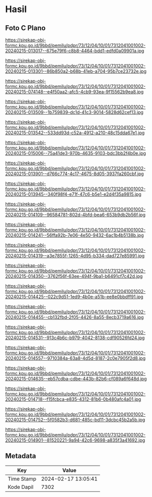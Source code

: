 # Hasil

## Foto C Plano

https://sirekap-obj-formc.kpu.go.id/9bbd/pemilu/pdpr/73/12/04/10/01/7312041001002-20240215-013017--675e79f6-c8b8-4464-bdd1-edfd0a09901a.jpg

https://sirekap-obj-formc.kpu.go.id/9bbd/pemilu/pdpr/73/12/04/10/01/7312041001002-20240215-013301--86b850a2-b68b-41eb-a704-95b7ce23732e.jpg

https://sirekap-obj-formc.kpu.go.id/9bbd/pemilu/pdpr/73/12/04/10/01/7312041001002-20240215-074148--e4f50aa2-afc5-4cb9-93ea-9f15562b9ea8.jpg

https://sirekap-obj-formc.kpu.go.id/9bbd/pemilu/pdpr/73/12/04/10/01/7312041001002-20240215-013509--1b759839-dc1d-41c3-9014-5828d62cef13.jpg

https://sirekap-obj-formc.kpu.go.id/9bbd/pemilu/pdpr/73/12/04/10/01/7312041001002-20240215-013542--533dd93d-c52a-4912-a210-48c15dda67e1.jpg

https://sirekap-obj-formc.kpu.go.id/9bbd/pemilu/pdpr/73/12/04/10/01/7312041001002-20240215-015006--75a41de3-970b-4635-9103-bdc3bb2f4b0e.jpg

https://sirekap-obj-formc.kpu.go.id/9bbd/pemilu/pdpr/73/12/04/10/01/7312041001002-20240215-013901--d766c774-4c17-4675-8d05-3937fa260cbf.jpg

https://sirekap-obj-formc.kpu.go.id/9bbd/pemilu/pdpr/73/12/04/10/01/7312041001002-20240215-013945--340f98f4-e71f-47c6-b5e1-e2d4f35a9815.jpg

https://sirekap-obj-formc.kpu.go.id/9bbd/pemilu/pdpr/73/12/04/10/01/7312041001002-20240215-014109--96584781-802d-4bfd-bea6-653b9db2b56f.jpg

https://sirekap-obj-formc.kpu.go.id/9bbd/pemilu/pdpr/73/12/04/10/01/7312041001002-20240215-014241--56ffa92b-7e06-4e50-9432-6ac1b4b5138b.jpg

https://sirekap-obj-formc.kpu.go.id/9bbd/pemilu/pdpr/73/12/04/10/01/7312041001002-20240215-014319--a3e7855f-1265-4d95-b334-dad727e85991.jpg

https://sirekap-obj-formc.kpu.go.id/9bbd/pemilu/pdpr/73/12/04/10/01/7312041001002-20240215-014350--3762f56f-63ee-494f-9ba1-b6491cf7c42d.jpg

https://sirekap-obj-formc.kpu.go.id/9bbd/pemilu/pdpr/73/12/04/10/01/7312041001002-20240215-014425--022c9d51-1ed9-4b0e-a51b-ee8e0bbdff91.jpg

https://sirekap-obj-formc.kpu.go.id/9bbd/pemilu/pdpr/73/12/04/10/01/7312041001002-20240215-014455--cb132fbd-2f05-4426-8a55-8ecb3719a616.jpg

https://sirekap-obj-formc.kpu.go.id/9bbd/pemilu/pdpr/73/12/04/10/01/7312041001002-20240215-014531--913c4b6c-b979-4042-8138-cdf90526fd24.jpg

https://sirekap-obj-formc.kpu.go.id/9bbd/pemilu/pdpr/73/12/04/10/01/7312041001002-20240215-014557--9710384a-63a8-4d5d-8187-2c0e7905f2d8.jpg

https://sirekap-obj-formc.kpu.go.id/9bbd/pemilu/pdpr/73/12/04/10/01/7312041001002-20240215-014635--eb57cdba-cdbe-443b-82b6-cf089a6f648d.jpg

https://sirekap-obj-formc.kpu.go.id/9bbd/pemilu/pdpr/73/12/04/10/01/7312041001002-20240215-014718--f15fcbca-e835-4312-81b6-0b480afc4a01.jpg

https://sirekap-obj-formc.kpu.go.id/9bbd/pemilu/pdpr/73/12/04/10/01/7312041001002-20240215-014752--5f0582b3-d681-485c-bd11-3dcbc45b2a5b.jpg

https://sirekap-obj-formc.kpu.go.id/9bbd/pemilu/pdpr/73/12/04/10/01/7312041001002-20240215-014901--81520221-9a94-42c6-9698-a835f3a41692.jpg


## Metadata

| Key        | Value               |
| ---------- | ------------------- |
| Time Stamp | 2024-02-17 13:05:41 |
| Kode Dapil | 7302                |



